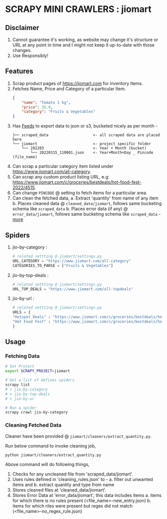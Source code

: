 # SCRAPY MINI CRAWLERS : jiomart

## Disclaimer
1. Cannot guarantee it's working, as website may change it's structure or URL at any point in time and I might not keep it up-to-date with those changes.
2. Use Responsibly!

## Features
1. Scrap product pages of https://jiomart.com for inventory Items.
2. Fetches Name, Price and Category of a particular Item.
    ```json
    { 
        "name": "Tomato 1 kg", 
        "price": 35.0, 
        "category": "Fruits & Vegetables"
    }
    ```
3. Has [Feeds](https://docs.scrapy.org/en/latest/topics/feed-exports.html#std-setting-FEEDS) to export data to json or s3, bucketed nicely as per month - 
    ```
    ├── scraped_data                    <- all scraped data are placed here
    └── jiomart                         <- project specific folder
        └── 202203                      <- Year + Month (bucket)
            └── 20220315_110001.json    <- Year+Month+Day _ Pincode (file_name)
    ```
4. Can scrap a particular category item listed under https://www.jiomart.com/all-category.
5. Can scrap any custom product listing URL, e.g: https://www.jiomart.com/c/groceries/bestdeals/hot-food-fest-2022/4515.
6. Can change `PINCODE` @ setting to fetch items for a particular area.
7. Can clean the fetched data,
    a. Extract 'quantity' from name of any item
    b. Places cleaned data @ `cleaned_data/jiomart`, follows same bucketing schema like `scraped_data`
    b. Places error data (if any) @ `error_data/jiomart`, follows same bucketing schema like `scraped_data` - [more](#cleaning-fetched-data)

## Spiders
1. jio-by-category : 
    ```python
    # related settting @ jiomart/settings.py
    URL_CATEGORY = "https://www.jiomart.com/all-category"
    CATEGORIES_TO_PARSE = ["Fruits & Vegetables"]
    ```
2. jio-by-top-deals : 
    ```python
    # related settting @ jiomart/settings.py
    URL_TOP_DEALS = "https://www.jiomart.com/all-topdeals"
    ```
3. jio-by-url : 
    ```python
    # related settting @ jiomart/settings.py
    URLS = {
    "Hotspot Deals" : "https://www.jiomart.com/c/groceries/bestdeals/hotspot/706",
    "Hot Food Fest" : "https://www.jiomart.com/c/groceries/bestdeals/hot-food-fest-2022/4515"
    }
    ```

## Usage
### Fetching Data
```bash
# Set Project
export SCRAPY_PROJECT=jiomart

# Get a list of defines spiders
scrapy list
# > jio-by-category
# > jio-by-top-deals
# > jio-by-ur

# Run a spider
scrapy crawl jio-by-category
```
### Cleaning Fetched Data
Cleaner have been provided @ `jiomart/cleaners/extract_quantity.py`.

Run below command to invoke cleaning job,
```bash
python jiomart/cleaners/extract_quantity.py
```
Above command will do following things,
1. Checks for any uncleaned file from 'scraped_data/jiomart'. 
2. Uses rules defined in 'cleaning_rules.json' to - 
  a. filter out unwanted items and 
  b. extract quantity and type from name
3. Stores cleaned files at 'cleaned_data/jiomart'.
4. Stores Error Data at 'error_data/jiomart', this data includes items
  a. items for which there is no rules present (<file_name>-new_entry.json)
  b. items for which riles were present but regex did not match (<file_name>-no_regex_rule.json)